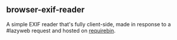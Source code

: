 ## browser-exif-reader

A simple EXIF reader that's fully client-side, made in response to a #lazyweb
request and hosted on [requirebin](http://requirebin.com/?gist=6383139).
